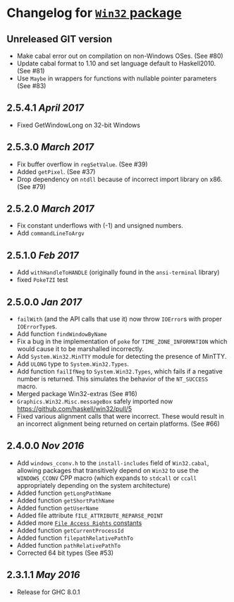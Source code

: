 # Changelog for [`Win32` package](http://hackage.haskell.org/package/Win32)

## Unreleased GIT version

* Make cabal error out on compilation on non-Windows OSes. (See #80)
* Update cabal format to 1.10 and set language 
  default to Haskell2010. (See #81)
* Use `Maybe` in wrappers for functions with nullable pointer parameters (See #83)

## 2.5.4.1 *April 2017*

* Fixed GetWindowLong on 32-bit Windows

## 2.5.3.0 *March 2017*

* Fix buffer overflow in `regSetValue`. (See #39)
* Added `getPixel`. (See #37)
* Drop dependency on `ntdll` because of incorrect import library on x86. (See #79)

## 2.5.2.0 *March 2017*

* Fix constant underflows with (-1) and unsigned numbers.
* Add `commandLineToArgv`

## 2.5.1.0 *Feb 2017*

* Add `withHandleToHANDLE` (originally found in the `ansi-terminal` library)
* fixed `PokeTZI` test

## 2.5.0.0 *Jan 2017*

* `failWith` (and the API calls that use it) now throw `IOError`s with proper
  `IOErrorType`s.
* Add function `findWindowByName`
* Fix a bug in the implementation of `poke` for `TIME_ZONE_INFORMATION` which
  would cause it to be marshalled incorrectly.
* Add `System.Win32.MinTTY` module for detecting the presence of MinTTY.
* Add `ULONG` type to `System.Win32.Types`.
* Add function `failIfNeg` to `System.Win32.Types`, which fails if a negative
  number is returned. This simulates the behavior of the `NT_SUCCESS` macro.
* Merged package Win32-extras (See #16)
* `Graphics.Win32.Misc.messageBox` safely imported now https://github.com/haskell/win32/pull/5
* Fixed various alignment calls that were incorrect. These would result in an incorrect alignment
  being returned on certain platforms. (See #66)

## 2.4.0.0 *Nov 2016*

* Add `windows_cconv.h` to the `install-includes` field of `Win32.cabal`,
  allowing packages that transitively depend on `Win32` to use the
  `WINDOWS_CCONV` CPP macro (which expands to `stdcall` or `ccall`
  appropriately depending on the system architecture)
* Added function `getLongPathName`
* Added function `getShortPathName`
* Added function `getUserName`
* Added file attribute `fILE_ATTRIBUTE_REPARSE_POINT`
* Added more [`File Access Rights` constants](https://msdn.microsoft.com/en-us/library/windows/desktop/gg258116%28v=vs.85%29.aspx)
* Added function `getCurrentProcessId`
* Added function `filepathRelativePathTo`
* Added function `pathRelativePathTo`
* Corrected 64 bit types (See #53)

## 2.3.1.1 *May 2016*

* Release for GHC 8.0.1
